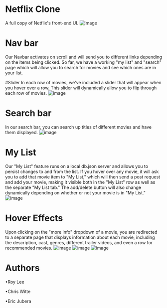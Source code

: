 # Netflix Clone
A full copy of Netflix's front-end UI.
![image](https://user-images.githubusercontent.com/60560932/190564725-fd570d1a-01fd-4ea4-a4c2-68d81280a67d.png)

 # Nav bar
Our Navbar activates on scroll and will send you to different links depending on the items being clicked. So far, we have a working "my list" and "search" page which will allow you to search for movies and see which ones are in your list.

#Slider
In each row of movies, we've included a slider that will appear when you hover over a row. This slider will dynamically allow you to flip through each row of movies.
![image](https://user-images.githubusercontent.com/60560932/190565124-1dd3795c-8e3b-47b9-ad47-366dd8ba9a5e.png)



# Search bar 
In our search bar, you can search up titles of different movies and have them displayed.
![image](https://user-images.githubusercontent.com/60560932/190564907-6cabf63d-bb97-4b07-92cb-bc40309746ab.png)



# My List 
Our "My List" feature runs on a local db.json server and allows you to persist changes to and from the list. If you hover over any movie, it will ask you to add that movie item to "My List," which will then send a post request and add your movie, making it visible both in the "My List" row as well as the separate "My List tab." The add/delete button will also change dynamically depending on whether or not your movie is in "My List." 
![image](https://user-images.githubusercontent.com/60560932/190564958-30959124-a35f-472a-ab11-5248e930fd98.png)



# Hover Effects  
Upon clicking on the "more info" dropdown of a movie, you are redirected to a separate page that displays information about each movie, including the description, cast, genres, different trailer videos, and even a row for recommended movies.
![image](https://user-images.githubusercontent.com/60560932/190565244-204b5345-12e7-42e7-9cf4-351c02c4fefe.png)
![image](https://user-images.githubusercontent.com/60560932/190565285-13a40d41-3b07-421e-aade-4bf00e3415e0.png)
![image](https://user-images.githubusercontent.com/60560932/190565319-717dbe59-2a57-4e3a-be94-b3bafa160f19.png)

# Authors
•Roy Lee


•Chris Witte


•Eric Jubera

